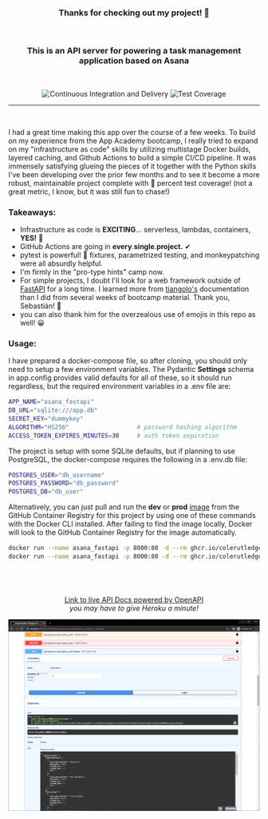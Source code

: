 <h3 align='center'>Thanks for checking out my project! 👋</h3>
</br>
<h3 align='center'>This is an API server for powering a task management application based on Asana</h3>
</br>
<p align='center'>
    <img src="https://github.com/ColeRutledge/asana_fastapi/actions/workflows/ci.yml/badge.svg?branch=master" alt="Continuous Integration and Delivery">
    <img src="https://img.shields.io/badge/Test%20Coverage-99%25-brightgreen" alt="Test Coverage">
</p>

---

</br>
<p>I had a great time making this app over the course of a few weeks. To build on my experience from the App Academy bootcamp, I really tried to expand on my "infrastructure as code" skills by utilizing multistage Docker builds, layered caching, and Github Actions to build a simple CI/CD pipeline. It was immensely satisfying glueing the pieces of it together with the Python skills I've been developing over the prior few months and to see it become a more robust, maintainable project complete with 💯 percent test coverage! (not a great metric, I know, but it was still fun to chase!)</p>

### Takeaways:

<ul>
    <li>Infrastructure as code is <b>EXCITING</b>... serverless, lambdas, containers, <b>YES!</b> 🎉</li>
    <li>GitHub Actions are going in <b>every</b>.<b>single</b>.<b>project.</b> ✔</li>
    <li>pytest is powerful! 💪 fixtures, parametrized testing, and monkeypatching were all absurdly helpful.</li>
    <li>I'm firmly in the "pro-type hints" camp now.</li>
    <li>For simple projects, I doubt I'll look for a web framework outside of <a href='https://fastapi.tiangolo.com/' target='_blank'>FastAPI</a> for a long time. I learned more from <a href='https://github.com/tiangolo' target='_blank'>tiangolo's</a> documentation than I did from several weeks of bootcamp material. Thank you, Sebastián!  🙌</li>
    <li>you can also thank him for the overzealous use of emojis in this repo as well! 😀 </li>
</ul>

### Usage:

<p>I have prepared a docker-compose file, so after cloning, you should only need to setup a few environment variables. The Pydantic <b>Settings</b> schema in app.config provides valid defaults for all of these, so it should run regardless, but the required environment variables in a .env file are: </p>

```bash
APP_NAME="asana_fastapi"
DB_URL="sqlite:///app.db"
SECRET_KEY="dummykey"
ALGORITHM="HS256"                   # password hashing algorithm
ACCESS_TOKEN_EXPIRES_MINUTES=30     # auth token expiration
```

<p>The project is setup with some SQLite defaults, but if planning to use PostgreSQL, the docker-compose requires the following in a .env.db file:</p>

```bash
POSTGRES_USER="db_username"
POSTGRES_PASSWORD="db_password"
POSTGRES_DB="db_user"
```

<p>Alternatively, you can just pull and run the <b>dev</b> or <b>prod</b> <a href='https://github.com/users/ColeRutledge/packages/container/package/asana_fastapi'>image</a> from the GitHub Container Registry for this project by using one of these commands with the Docker CLI installed. After failing to find the image locally, Docker will look to the GitHub Container Registry for the image automatically. </p>

```bash
docker run --name asana_fastapi -p 8000:80 -d --rm ghcr.io/colerutledge/asana_fastapi:dev
docker run --name asana_fastapi -p 8000:80 -d --rm ghcr.io/colerutledge/asana_fastapi:prod
```

</br>

#

<p style="margin-top: 5%" align='center'>
    <a href='https://asana-fastapi.herokuapp.com/docs' target='_blank'>Link to live API Docs powered by OpenAPI</a><br><i>you may have to give Heroku a minute!<i></br>
</p>

![Swagger UI](swagger.PNG)
